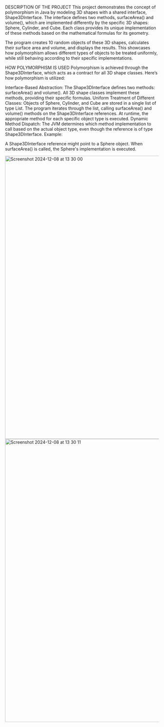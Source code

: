 DESCRIPTION OF THE PROJECT
This project demonstrates the concept of polymorphism in Java by modeling 3D shapes with a shared interface, Shape3DInterface. 
The interface defines two methods, surfaceArea() and volume(), which are implemented differently by the specific 3D shapes: Sphere, Cylinder, and Cube.
Each class provides its unique implementation of these methods based on the mathematical formulas for its geometry.

The program creates 10 random objects of these 3D shapes, calculates their surface area and volume, and displays the results. 
This showcases how polymorphism allows different types of objects to be treated uniformly, while still behaving according to their specific implementations.


HOW POLYMORPHISM IS USED
Polymorphism is achieved through the Shape3DInterface, which acts as a contract for all 3D shape classes. Here’s how polymorphism is utilized:

Interface-Based Abstraction:
The Shape3DInterface defines two methods: surfaceArea() and volume(). All 3D shape classes implement these methods, providing their specific formulas.
Uniform Treatment of Different Classes:
Objects of Sphere, Cylinder, and Cube are stored in a single list of type List<Shape3DInterface>.
The program iterates through the list, calling surfaceArea() and volume() methods on the Shape3DInterface references. At runtime, the appropriate method for each specific object type is executed.
Dynamic Method Dispatch:
The JVM determines which method implementation to call based on the actual object type, even though the reference is of type Shape3DInterface.
Example:

A Shape3DInterface reference might point to a Sphere object. When surfaceArea() is called, the Sphere's implementation is executed.

<img width="926" alt="Screenshot 2024-12-08 at 13 30 00" src="https://github.com/user-attachments/assets/31a77ebe-5798-4c24-adae-2eaddaab7b1d">

<img width="926" alt="Screenshot 2024-12-08 at 13 30 11" src="https://github.com/user-attachments/assets/3372c02b-603a-4019-8b21-863b3c3c4a89">

